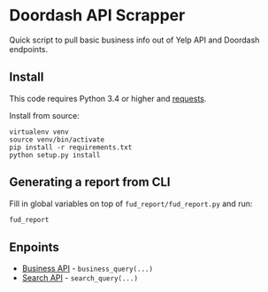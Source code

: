 # Doordash API Scrapper

Quick script to pull basic business info out of Yelp API and Doordash endpoints.


## Install

This code requires Python 3.4 or higher and [requests](https://github.com/requests/requests).

Install from source:

```
virtualenv venv
source venv/bin/activate
pip install -r requirements.txt
python setup.py install
```

## Generating a report from CLI

Fill in global variables on top of `fud_report/fud_report.py` and run:

```python
fud_report
```


## Enpoints

* [Business API](https://www.yelp.com/developers/documentation/v3/business) - `business_query(...)`
* [Search API](https://www.yelp.com/developers/documentation/v3/business_search) - `search_query(...)`

